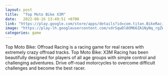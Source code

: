 ```yaml
---
layout: post
title:  "Top Moto Bike X3M"
date:   2022-08-16 13:49:51 +0700
link: "https://play.google.com/store/apps/details?id=com.titan.BikeRacing.moto"
image: "https://play-lh.googleusercontent.com/vdrSqwDl8OM66ZA1NyNq_rgZWsJcDz4Get2BmdxnvuxRIKU9zGjKqrUKF2JA7NfzCWo=w1440-h620-rw"
categories: game
---
```


Top Moto Bike: Offroad Racing is a racing game for real racers with extremely crazy offroad tracks. Top Moto Bike: X3M Racing has been beautifully designed for players of all age groups with simple control and challenging adventures.
Drive off-road motorcycles to overcome difficult challenges and become the best racer.

